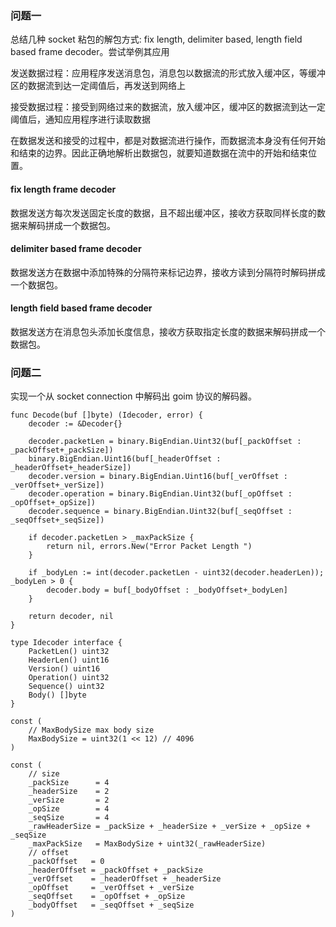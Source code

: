 ###  问题一

总结几种 socket 粘包的解包方式: fix length, delimiter based, length field based frame decoder。尝试举例其应用

发送数据过程：应用程序发送消息包，消息包以数据流的形式放入缓冲区，等缓冲区的数据流到达一定阈值后，再发送到网络上

接受数据过程：接受到网络过来的数据流，放入缓冲区，缓冲区的数据流到达一定阈值后，通知应用程序进行读取数据

在数据发送和接受的过程中，都是对数据流进行操作，而数据流本身没有任何开始和结束的边界。因此正确地解析出数据包，就要知道数据在流中的开始和结束位置。

#### fix length frame decoder

数据发送方每次发送固定长度的数据，且不超出缓冲区，接收方获取同样长度的数据来解码拼成一个数据包。

#### delimiter based frame decoder

数据发送方在数据中添加特殊的分隔符来标记边界，接收方读到分隔符时解码拼成一个数据包。

#### length field based frame decoder

数据发送方在消息包头添加长度信息，接收方获取指定长度的数据来解码拼成一个数据包。

###  

### 问题二

实现一个从 socket connection 中解码出 goim 协议的解码器。

```
func Decode(buf []byte) (Idecoder, error) {
	decoder := &Decoder{}

	decoder.packetLen = binary.BigEndian.Uint32(buf[_packOffset : _packOffset+_packSize])
	binary.BigEndian.Uint16(buf[_headerOffset : _headerOffset+_headerSize])
	decoder.version = binary.BigEndian.Uint16(buf[_verOffset : _verOffset+_verSize])
	decoder.operation = binary.BigEndian.Uint32(buf[_opOffset : _opOffset+_opSize])
	decoder.sequence = binary.BigEndian.Uint32(buf[_seqOffset : _seqOffset+_seqSize])

	if decoder.packetLen > _maxPackSize {
		return nil, errors.New("Error Packet Length ")
	}

	if _bodyLen := int(decoder.packetLen - uint32(decoder.headerLen)); _bodyLen > 0 {
		decoder.body = buf[_bodyOffset : _bodyOffset+_bodyLen]
	}

	return decoder, nil
}
```



```
type Idecoder interface {
	PacketLen() uint32
	HeaderLen() uint16
	Version() uint16
	Operation() uint32
	Sequence() uint32
	Body() []byte
}
```



```
const (
	// MaxBodySize max body size
	MaxBodySize = uint32(1 << 12) // 4096
)

const (
	// size
	_packSize      = 4
	_headerSize    = 2
	_verSize       = 2
	_opSize        = 4
	_seqSize       = 4
	_rawHeaderSize = _packSize + _headerSize + _verSize + _opSize + _seqSize
	_maxPackSize   = MaxBodySize + uint32(_rawHeaderSize)
	// offset
	_packOffset   = 0
	_headerOffset = _packOffset + _packSize
	_verOffset    = _headerOffset + _headerSize
	_opOffset     = _verOffset + _verSize
	_seqOffset    = _opOffset + _opSize
	_bodyOffset   = _seqOffset + _seqSize
)
```


